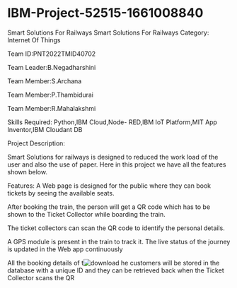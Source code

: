 # IBM-Project-52515-1661008840
Smart Solutions For Railways
Smart Solutions For Railways
Category: Internet Of Things

Team ID:PNT2022TMID40702

Team Leader:B.Negadharshini

Team Member:S.Archana

Team Member:P.Thambidurai

Team Member:R.Mahalakshmi


Skills Required:
Python,IBM Cloud,Node- RED,IBM IoT Platform,MIT App Inventor,IBM Cloudant DB

Project Description:

Smart Solutions for railways is designed to reduced the work load of the user and also the use of paper. Here in this project we have all the features shown below.

Features:
A Web page is designed for the public where they can book tickets by seeing the available seats.

After booking the train, the person will get a QR code which has to be shown to the Ticket Collector while boarding the train.

 The ticket collectors can scan the QR code to identify the personal details.

A GPS module is present in the train to track it. The live status of the journey is updated in the Web app continuously

All the booking details of t![download](https://user-images.githubusercontent.com/113281596/202687773-ab2a1e12-43d8-466e-8c21-a37dcec18020.png)
he customers will be stored in the database with a unique ID and they can be retrieved back when the Ticket Collector scans the QR 
